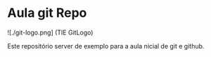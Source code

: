 # Aula git Repo

![./git-logo.png] (TIE GitLogo)

Este repositório server de exemplo para a aula nicial de git e github.

